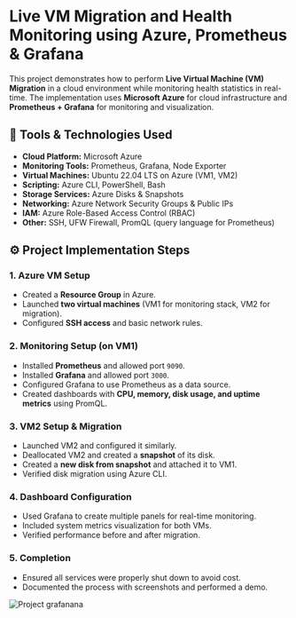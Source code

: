# Live VM Migration and Health Monitoring using Azure, Prometheus & Grafana

This project demonstrates how to perform **Live Virtual Machine (VM) Migration** in a cloud environment while monitoring health statistics in real-time. The implementation uses **Microsoft Azure** for cloud infrastructure and **Prometheus + Grafana** for monitoring and visualization.

## 🔧 Tools & Technologies Used

- **Cloud Platform:** Microsoft Azure
- **Monitoring Tools:** Prometheus, Grafana, Node Exporter
- **Virtual Machines:** Ubuntu 22.04 LTS on Azure (VM1, VM2)
- **Scripting:** Azure CLI, PowerShell, Bash
- **Storage Services:** Azure Disks & Snapshots
- **Networking:** Azure Network Security Groups & Public IPs
- **IAM:** Azure Role-Based Access Control (RBAC)
- **Other:** SSH, UFW Firewall, PromQL (query language for Prometheus)

## ⚙️ Project Implementation Steps

### 1. Azure VM Setup
- Created a **Resource Group** in Azure.
- Launched **two virtual machines** (VM1 for monitoring stack, VM2 for migration).
- Configured **SSH access** and basic network rules.

### 2. Monitoring Setup (on VM1)
- Installed **Prometheus** and allowed port `9090`.
- Installed **Grafana** and allowed port `3000`.
- Configured Grafana to use Prometheus as a data source.
- Created dashboards with **CPU, memory, disk usage, and uptime metrics** using PromQL.

### 3. VM2 Setup & Migration
- Launched VM2 and configured it similarly.
- Deallocated VM2 and created a **snapshot** of its disk.
- Created a **new disk from snapshot** and attached it to VM1.
- Verified disk migration using Azure CLI.

### 4. Dashboard Configuration
- Used Grafana to create multiple panels for real-time monitoring.
- Included system metrics visualization for both VMs.
- Verified performance before and after migration.

### 5. Completion
- Ensured all services were properly shut down to avoid cost.
- Documented the process with screenshots and performed a demo.

![Project grafanana](https://github.com/user-attachments/assets/c1d27fea-4f42-4168-8ee8-0335148343ec)



